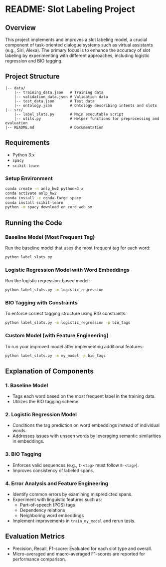 # README: Slot Labeling Project

## Overview
This project implements and improves a slot labeling model, a crucial component of task-oriented dialogue systems such as virtual assistants (e.g., Siri, Alexa). The primary focus is to enhance the accuracy of slot labeling by experimenting with different approaches, including logistic regression and BIO tagging.

## Project Structure
```
|-- data/
    |-- training_data.json   # Training data
    |-- validation_data.json # Validation data
    |-- test_data.json       # Test data
    |-- ontology.json        # Ontology describing intents and slots
|-- src/
    |-- label_slots.py       # Main executable script
    |-- utils.py             # Helper functions for preprocessing and evaluation
|-- README.md                # Documentation
```

## Requirements
- Python 3.x
- `spacy`
- `scikit-learn`

### Setup Environment
```bash
conda create -n anlp_hw2 python=3.x
conda activate anlp_hw2
conda install -c conda-forge spacy
conda install scikit-learn
python -m spacy download en_core_web_sm
```

## Running the Code

### Baseline Model (Most Frequent Tag)
Run the baseline model that uses the most frequent tag for each word:
```bash
python label_slots.py
```

### Logistic Regression Model with Word Embeddings
Run the logistic regression-based model:
```bash
python label_slots.py -m logistic_regression
```

### BIO Tagging with Constraints
To enforce correct tagging structure using BIO constraints:
```bash
python label_slots.py -m logistic_regression -p bio_tags
```

### Custom Model (with Feature Engineering)
To run your improved model after implementing additional features:
```bash
python label_slots.py -m my_model -p bio_tags
```

## Explanation of Components

### 1. Baseline Model
- Tags each word based on the most frequent label in the training data.
- Utilizes the BIO tagging scheme.

### 2. Logistic Regression Model
- Conditions the tag prediction on word embeddings instead of individual words.
- Addresses issues with unseen words by leveraging semantic similarities in embeddings.

### 3. BIO Tagging
- Enforces valid sequences (e.g., `I-<tag>` must follow `B-<tag>`).
- Improves consistency of labeled spans.

### 4. Error Analysis and Feature Engineering
- Identify common errors by examining mispredicted spans.
- Experiment with linguistic features such as:
  - Part-of-speech (POS) tags
  - Dependency relations
  - Neighboring word embeddings
- Implement improvements in `train_my_model` and rerun tests.

## Evaluation Metrics
- Precision, Recall, F1-score: Evaluated for each slot type and overall.
- Micro-averaged and macro-averaged F1-scores are reported for performance comparison.
